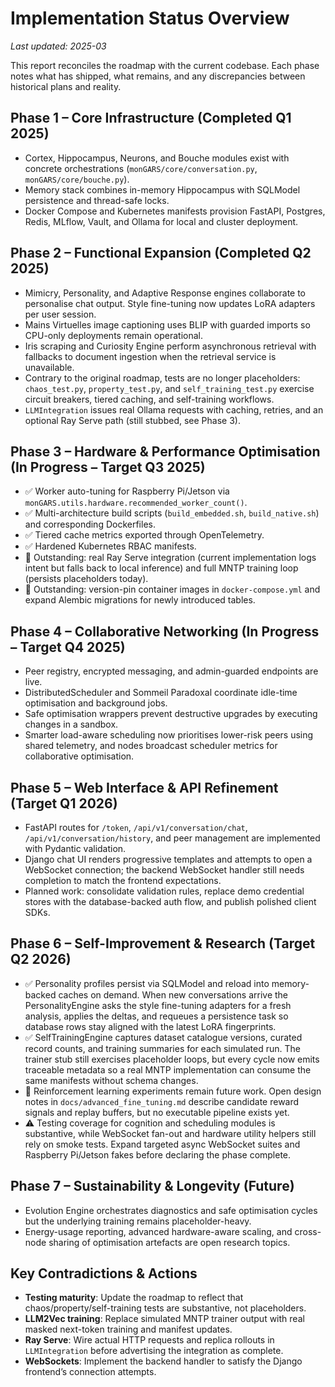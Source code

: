 # Implementation Status Overview

_Last updated: 2025-03_

This report reconciles the roadmap with the current codebase. Each phase notes
what has shipped, what remains, and any discrepancies between historical plans
and reality.

## Phase 1 – Core Infrastructure (Completed Q1 2025)
- Cortex, Hippocampus, Neurons, and Bouche modules exist with concrete
  orchestrations (`monGARS/core/conversation.py`, `monGARS/core/bouche.py`).
- Memory stack combines in-memory Hippocampus with SQLModel persistence and
  thread-safe locks.
- Docker Compose and Kubernetes manifests provision FastAPI, Postgres, Redis,
  MLflow, Vault, and Ollama for local and cluster deployment.

## Phase 2 – Functional Expansion (Completed Q2 2025)
- Mimicry, Personality, and Adaptive Response engines collaborate to personalise
  chat output. Style fine-tuning now updates LoRA adapters per user session.
- Mains Virtuelles image captioning uses BLIP with guarded imports so CPU-only
  deployments remain operational.
- Iris scraping and Curiosity Engine perform asynchronous retrieval with
  fallbacks to document ingestion when the retrieval service is unavailable.
- Contrary to the original roadmap, tests are no longer placeholders: `chaos_test.py`,
  `property_test.py`, and `self_training_test.py` exercise circuit breakers,
  tiered caching, and self-training workflows.
- `LLMIntegration` issues real Ollama requests with caching, retries, and an
  optional Ray Serve path (still stubbed, see Phase 3).

## Phase 3 – Hardware & Performance Optimisation (In Progress – Target Q3 2025)
- ✅ Worker auto-tuning for Raspberry Pi/Jetson via
  `monGARS.utils.hardware.recommended_worker_count()`.
- ✅ Multi-architecture build scripts (`build_embedded.sh`, `build_native.sh`) and
  corresponding Dockerfiles.
- ✅ Tiered cache metrics exported through OpenTelemetry.
- ✅ Hardened Kubernetes RBAC manifests.
- 🔄 Outstanding: real Ray Serve integration (current implementation logs intent
  but falls back to local inference) and full MNTP training loop (persists
  placeholders today).
- 🔄 Outstanding: version-pin container images in `docker-compose.yml` and expand
  Alembic migrations for newly introduced tables.

## Phase 4 – Collaborative Networking (In Progress – Target Q4 2025)
- Peer registry, encrypted messaging, and admin-guarded endpoints are live.
- DistributedScheduler and Sommeil Paradoxal coordinate idle-time optimisation
  and background jobs.
- Safe optimisation wrappers prevent destructive upgrades by executing changes in
  a sandbox.
- Smarter load-aware scheduling now prioritises lower-risk peers using shared telemetry, and
  nodes broadcast scheduler metrics for collaborative optimisation.

## Phase 5 – Web Interface & API Refinement (Target Q1 2026)
- FastAPI routes for `/token`, `/api/v1/conversation/chat`, `/api/v1/conversation/history`,
  and peer management are implemented with Pydantic validation.
- Django chat UI renders progressive templates and attempts to open a WebSocket
  connection; the backend WebSocket handler still needs completion to match the
  frontend expectations.
- Planned work: consolidate validation rules, replace demo credential stores with
  the database-backed auth flow, and publish polished client SDKs.

## Phase 6 – Self-Improvement & Research (Target Q2 2026)
- ✅ Personality profiles persist via SQLModel and reload into memory-backed
  caches on demand. When new conversations arrive the PersonalityEngine asks the
  style fine-tuning adapters for a fresh analysis, applies the deltas, and
  requeues a persistence task so database rows stay aligned with the latest
  LoRA fingerprints.
- ✅ SelfTrainingEngine captures dataset catalogue versions, curated record
  counts, and training summaries for each simulated run. The trainer stub still
  exercises placeholder loops, but every cycle now emits traceable metadata so a
  real MNTP implementation can consume the same manifests without schema
  changes.
- 🚧 Reinforcement learning experiments remain future work. Open design notes in
  `docs/advanced_fine_tuning.md` describe candidate reward signals and replay
  buffers, but no executable pipeline exists yet.
- ⚠️ Testing coverage for cognition and scheduling modules is substantive, while
  WebSocket fan-out and hardware utility helpers still rely on smoke tests.
  Expand targeted async WebSocket suites and Raspberry Pi/Jetson fakes before
  declaring the phase complete.

## Phase 7 – Sustainability & Longevity (Future)
- Evolution Engine orchestrates diagnostics and safe optimisation cycles but the
  underlying training remains placeholder-heavy.
- Energy-usage reporting, advanced hardware-aware scaling, and cross-node sharing
  of optimisation artefacts are open research topics.

## Key Contradictions & Actions
- **Testing maturity**: Update the roadmap to reflect that chaos/property/self-training
  tests are substantive, not placeholders.
- **LLM2Vec training**: Replace simulated MNTP trainer output with real masked
  next-token training and manifest updates.
- **Ray Serve**: Wire actual HTTP requests and replica rollouts in `LLMIntegration`
  before advertising the integration as complete.
- **WebSockets**: Implement the backend handler to satisfy the Django frontend’s
  connection attempts.
